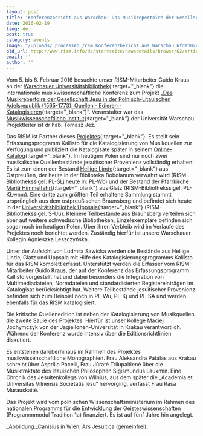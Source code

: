 ```yaml
---
layout: post
title: 'Konferenzbericht aus Warschau: Das Musikrepertoire der Gesellschaft Jesu in der Polnisch-Litauischen Adelsrepublik (1565-1773)'
date: 2016-02-19
lang: de
post: true
category: events
image: "/uploads/_processed_/csm_Konferenzbericht_aus_Warschau_6fdab02c3a.jpg"
old_url: http://www.rism.info/de/startseite/newsdetails/browse/62/article/64/conference-the-music-repertoire-of-the-society-of-jesus-in-the-polish-lithuanian-commonwealth-1565.html
email: ''
author: ''
---
```



Vom 5. bis 6. Februar 2016 besuchte unser RISM-Mitarbeiter Guido Kraus an der [Warschauer Universitätsbibliothek](http://www.buw.uw.edu.pl/en/){:target="_blank"} die internationale musikwissenschaftliche Konferenz zum Projekt „[Das Musikrepertoire der Gesellschaft Jesu in der Polnisch-Litauischen Adelsrepublik (1565-1773). Quellen - Edieren - Katalogisieren](http://fontesmusicae.pl/conferences/our-conference-on-5th-6th-february-already/){:target="_blank"}“. Veranstalter war das [Musikwissenschaftliche Institut](http://www.imuz.uw.edu.pl/index.php/en/){:target="_blank"} der Universität Warschau. Projektleiter ist dr hab. Tomasz Jeż.

Das RISM ist Partner dieses [Projektes](http://fontesmusicae.pl/projects/){:target="_blank"}. Es stellt sein Erfassungsprogramm Kallisto für die Katalogisierung von Musikquellen zur Verfügung und publiziert die Katalogisate später in seinem [Online-Katalog](https://opac.rism.info/metaopac/start.do?View=rism){:target="_blank"}. Im heutigen Polen sind nur noch zwei musikalische Quellenbestände jesuitischer Provenienz vollständig erhalten: Es ist zum einen der Bestand [Heilige Linde](http://www.swieta-lipka.pl/){:target="_blank"} aus Ostpreußen, der heute in der Biblioteka Bobolanum verwahrt wird (RISM-Bibliothekssigel: PL-ŚLj heute in: PL-Wb) und der Bestand der [Pfarrkirche Mariä Himmelfahrt](http://www.klodzko.pl/de/fuer-touristen/sehenswuerdigkeiten/158-kirches){:target="_blank"} aus Glatz (RISM-Bibliothekssigel: PL-KŁwnm). Eine dritte zum größten Teil erhaltene Sammlung stammt ursprünglich aus dem ostpreußischen Braunsberg und befindet sich heute in der [Universitätsbibliothek Uppsala](http://www.ub.uu.se/){:target="_blank"} (RISM-Bibliothekssigel: S-Uu). Kleinere Teilbestände aus Braunsberg verteilen sich aber auf weitere schwedische Bibliotheken, Einzelexemplare befinden sich sogar noch im heutigen Polen. Über ihren Verbleib wird im Verlaufe des Projektes noch berichtet werden. Zuständig hierfür ist unsere Warschauer Kollegin Agnieszka Leszczyńska.

Unter der Aufsicht von Ludmiła Sawicka werden die Bestände aus Heilige Linde, Glatz und Uppsala mit Hilfe des Katalogisierungsprogramms Kallisto für das RISM komplett erfasst. Unterstützt werden die Erfasser vom RISM-Mitarbeiter Guido Kraus, der auf der Konferenz das Erfassungsprogramm Kallisto vorgestellt hat und dabei besonders die Integration von Multimediadateien, Normdateien und standardisierten Registereinträgen im Katalogisat berücksichtigt hat. Weitere Teilbestände jesuitischer Provenienz befinden sich zum Beispiel noch in PL-Wu, PL-Kj und PL-SA und werden ebenfalls für das RISM katalogisiert.

Die kritische Quellenedition ist neben der Katalogisierung von Musikquellen die zweite Säule des Projektes. Hierfür ist unser Kollege Maciej Jochymczyk von der Jagiellonen-Universität in Krakau verantwortlich. Während der Konferenz wurde intensiv über die Editionsrichtlinien diskutiert.

Es entstehen darüberhinaus im Rahmen des Projektes musikwissenschaftliche Monographien. Frau Aleksandra Patalas aus Krakau schreibt über Asprilio Pacelli, Frau Jūratė Trilupaitienė über die Musiktraktate des litauischen Philosophen Sigismundus Lauxmin. Eine Chronik des Jesuitenkollegs von Wilnius, aus dem später die „Academia et Universitas Vilnensis Societatis Iesu“ hervorging, verfasst Frau Rasa Murauskaitė.

Das Projekt wird vom polnischen Wissenschaftsministerium im Rahmen des nationalen Programms für die Entwicklung der Geisteswissenschaften (Programmmodul Tradition 1a) finanziert. Es ist auf fünf Jahre hin angelegt.

_Abbildung:_Canisius in Wien, Ars Jesuitica (gemeinfrei).

<script type="text/javascript">var switchTo5x=true;</script><script type="text/javascript" src="http://w.sharethis.com/button/buttons.js"></script><script type="text/javascript">stLight.options({publisher: "9b601438-1ce1-49d8-bfd7-9cff5df54c17", doNotHash: false, doNotCopy: false, hashAddressBar: false});</script>